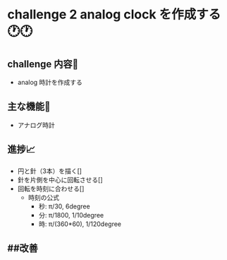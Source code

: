 # challenge 2 analog clock を作成する🕐🕐
## challenge 内容📒
- analog 時計を作成する

## 主な機能🔧
- アナログ時計

## 進捗📈
- 円と針（3本）を描く[]
- 針を片側を中心に回転させる[]
- 回転を時刻に合わせる[]
  - 時刻の公式
    - 秒: π/30, 6degree
    - 分: π/1800, 1/10degree
    - 時: π/(360*60), 1/120degree

##改善
- 
